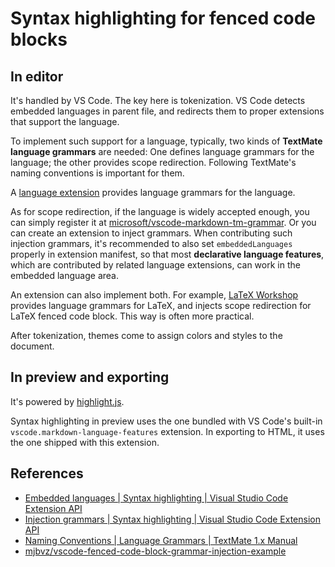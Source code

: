# Syntax highlighting for fenced code blocks

## In editor

It's handled by VS Code. The key here is tokenization. VS Code detects embedded languages in parent file, and redirects them to proper extensions that support the language.

To implement such support for a language, typically, two kinds of **TextMate language grammars** are needed: One defines language grammars for the language; the other provides scope redirection. Following TextMate's naming conventions is important for them.

A [language extension](https://code.visualstudio.com/api/language-extensions/overview) provides language grammars for the language.

As for scope redirection, if the language is widely accepted enough, you can simply register it at [microsoft/vscode-markdown-tm-grammar](https://github.com/microsoft/vscode-markdown-tm-grammar/blob/master/build.js). Or you can create an extension to inject grammars. When contributing such injection grammars, it's recommended to also set `embeddedLanguages` properly in extension manifest, so that most **declarative language features**, which are contributed by related language extensions, can work in the embedded language area.

An extension can also implement both. For example, [LaTeX Workshop](https://github.com/James-Yu/LaTeX-Workshop) provides language grammars for LaTeX, and injects scope redirection for LaTeX fenced code block. This way is often more practical.

After tokenization, themes come to assign colors and styles to the document.

## In preview and exporting

It's powered by [highlight.js](https://github.com/highlightjs/highlight.js).

Syntax highlighting in preview uses the one bundled with VS Code's built-in `vscode.markdown-language-features` extension. In exporting to HTML, it uses the one shipped with this extension.

## References

* [Embedded languages | Syntax highlighting | Visual Studio Code Extension API](https://code.visualstudio.com/api/language-extensions/syntax-highlight-guide#embedded-languages)
* [Injection grammars | Syntax highlighting | Visual Studio Code Extension API](https://code.visualstudio.com/api/language-extensions/syntax-highlight-guide#injection-grammars)
* [Naming Conventions | Language Grammars | TextMate 1.x Manual](https://macromates.com/manual/en/language_grammars#naming_conventions)
* [mjbvz/vscode-fenced-code-block-grammar-injection-example](https://github.com/mjbvz/vscode-fenced-code-block-grammar-injection-example)
